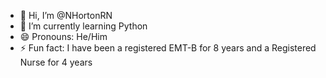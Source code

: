 - 👋 Hi, I’m @NHortonRN
- 🌱 I’m currently learning Python
- 😄 Pronouns: He/Him
- ⚡ Fun fact: I have been a registered EMT-B for 8 years and a Registered Nurse for 4 years

<!---
NHortonRN/NHortonRN is a ✨ special ✨ repository because its `README.md` (this file) appears on your GitHub profile.
You can click the Preview link to take a look at your changes.
--->
